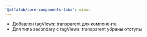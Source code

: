 ```yaml
---
'@alfalab/core-components-tabs': minor
---
```


- Добавлен tagViews: transparent для компонента <Tabs />
- Для <Tabs /> типа secondary c tagViews: transparent убраны отступы